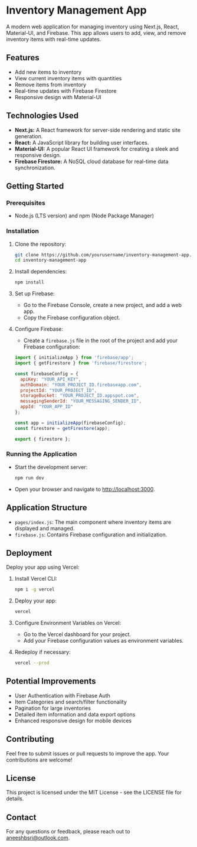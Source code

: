 # Inventory Management App

A modern web application for managing inventory using Next.js, React, Material-UI, and Firebase. This app allows users to add, view, and remove inventory items with real-time updates.

## Features

- Add new items to inventory
- View current inventory items with quantities
- Remove items from inventory
- Real-time updates with Firebase Firestore
- Responsive design with Material-UI

## Technologies Used

- **Next.js:** A React framework for server-side rendering and static site generation.
- **React:** A JavaScript library for building user interfaces.
- **Material-UI:** A popular React UI framework for creating a sleek and responsive design.
- **Firebase Firestore:** A NoSQL cloud database for real-time data synchronization.

## Getting Started

### Prerequisites

- Node.js (LTS version) and npm (Node Package Manager)

### Installation

1. Clone the repository:
    ```bash
    git clone https://github.com/yourusername/inventory-management-app.git
    cd inventory-management-app
    ```

2. Install dependencies:
    ```bash
    npm install
    ```

3. Set up Firebase:
    - Go to the Firebase Console, create a new project, and add a web app.
    - Copy the Firebase configuration object.

4. Configure Firebase:
    - Create a `firebase.js` file in the root of the project and add your Firebase configuration:
    ```javascript
    import { initializeApp } from 'firebase/app';
    import { getFirestore } from 'firebase/firestore';

    const firebaseConfig = {
      apiKey: "YOUR_API_KEY",
      authDomain: "YOUR_PROJECT_ID.firebaseapp.com",
      projectId: "YOUR_PROJECT_ID",
      storageBucket: "YOUR_PROJECT_ID.appspot.com",
      messagingSenderId: "YOUR_MESSAGING_SENDER_ID",
      appId: "YOUR_APP_ID"
    };

    const app = initializeApp(firebaseConfig);
    const firestore = getFirestore(app);

    export { firestore };
    ```

### Running the Application

- Start the development server:
    ```bash
    npm run dev
    ```
- Open your browser and navigate to [http://localhost:3000](http://localhost:3000).

## Application Structure

- `pages/index.js`: The main component where inventory items are displayed and managed.
- `firebase.js`: Contains Firebase configuration and initialization.

## Deployment

Deploy your app using Vercel:

1. Install Vercel CLI:
    ```bash
    npm i -g vercel
    ```

2. Deploy your app:
    ```bash
    vercel
    ```

3. Configure Environment Variables on Vercel:
    - Go to the Vercel dashboard for your project.
    - Add your Firebase configuration values as environment variables.

4. Redeploy if necessary:
    ```bash
    vercel --prod
    ```

## Potential Improvements

- User Authentication with Firebase Auth
- Item Categories and search/filter functionality
- Pagination for large inventories
- Detailed item information and data export options
- Enhanced responsive design for mobile devices

## Contributing

Feel free to submit issues or pull requests to improve the app. Your contributions are welcome!

## License

This project is licensed under the MIT License - see the LICENSE file for details.

## Contact

For any questions or feedback, please reach out to [aneeshbsri@outlook.com](mailto:aneeshbsri@outlook.com).
